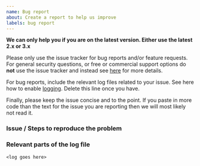 ```yaml
---
name: Bug report
about: Create a report to help us improve
labels: bug report
---
```


**We can only help you if you are on the latest version. Either use the latest 2.x or 3.x**

Please only use the issue tracker for bug reports and/or feature requests. For general security questions, or free or commercial support options do __not__ use the issue tracker and instead see [here](http://docs.identityserver.io/en/latest/intro/support.html) for more details.

For bug reports,  include the relevant log files related to your issue. See here how to enable [logging](https://identityserver4.readthedocs.io/en/release/topics/logging.html). Delete this line once you have.

Finally, please keep the issue concise and to the point. If you paste in more code than the text for the issue you are reporting then we will most likely not read it. 

### Issue / Steps to reproduce the problem



### Relevant parts of the log file

```
<log goes here>
```
